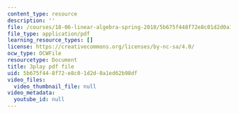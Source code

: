```yaml
---
content_type: resource
description: ''
file: /courses/18-06-linear-algebra-spring-2010/5b675f448f72e8c01d2d0a1ed62b98df_HgC1l_6ySkc.pdf
file_type: application/pdf
learning_resource_types: []
license: https://creativecommons.org/licenses/by-nc-sa/4.0/
ocw_type: OCWFile
resourcetype: Document
title: 3play pdf file
uid: 5b675f44-8f72-e8c0-1d2d-0a1ed62b98df
video_files:
  video_thumbnail_file: null
video_metadata:
  youtube_id: null
---
```

